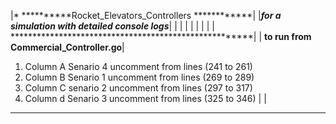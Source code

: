 |* **********Rocket_Elevators_Controllers ************|
|*****for a simulation with detailed console logs*****|
|                                                     |
|                                                     |
|                                                     |
|                                                     |
******************************************************|
| ********to run from Commercial_Controller.go********|
1. Column A Senario 4 uncomment from lines (241 to 261)
2. Column B Senario 1 uncomment from lines (269 to 289)
3. Column C senario 2 uncomment from lines (297 to 317)
4. Column d Senario 3 uncomment from lines (325 to 346)
|                                                     |
*******************************************************